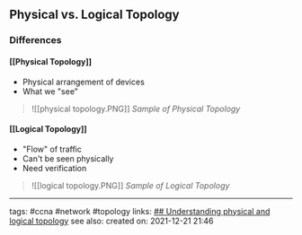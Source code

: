 ## Physical vs. Logical Topology

### Differences

#### [[Physical Topology]]
- Physical arrangement of devices
- What we "see"

>![[physical topology.PNG]]
>*Sample of Physical Topology*

#### [[Logical Topology]]
- "Flow" of traffic
- Can't be seen physically
- Need verification

>![[logical topology.PNG]]
>*Sample of Logical Topology*






---
tags: #ccna #network #topology
links: [## Understanding physical and logical topology](https://ccnaphilippines.teachable.com/courses/742904/lectures/15859378)
see also:
created on: 2021-12-21 21:46